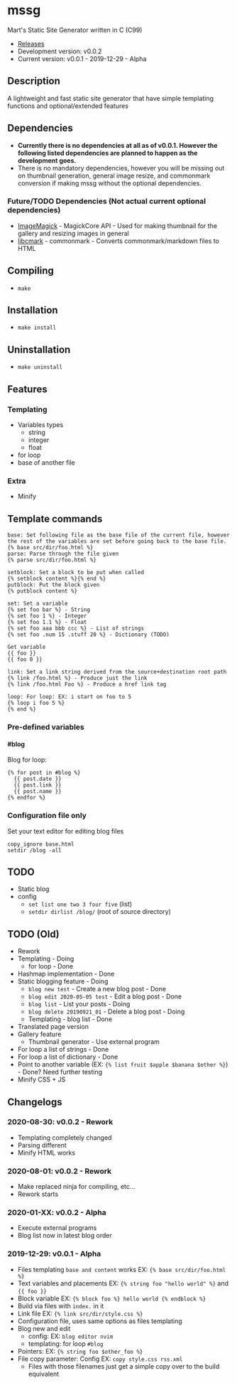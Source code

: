 # mssg
Mart's Static Site Generator written in C (C99)

* [Releases](https://github.com/marttcw/mssg/releases)
* Development version: v0.0.2
* Current version: v0.0.1 - 2019-12-29 - Alpha

## Description
A lightweight and fast static site generator that have simple templating functions and optional/extended features

## Dependencies
* **Currently there is no dependencies at all as of v0.0.1. However the following listed dependencies are planned to happen as the development goes.**
* There is no mandatory dependencies, however you will be missing out on thumbnail generation, general image resize, and commonmark conversion if making mssg without the optional dependencies.
### Future/TODO Dependencies (Not actual current optional dependencies)
* [ImageMagick](https://imagemagick.org/api/resize.php#ThumbnailImage) - MagickCore API - Used for making thumbnail for the gallery and resizing images in general
* [libcmark](https://github.com/commonmark/cmark) - commonmark - Converts commonmark/markdown files to HTML

## Compiling
* `make`

## Installation
* `make install`

## Uninstallation
* `make uninstall`

## Features
### Templating
* Variables types
  * string
  * integer
  * float
* for loop
* base of another file
### Extra
* Minify

## Template commands
```
base: Set following file as the base file of the current file, however the rest of the variables are set before going back to the base file.
{% base src/dir/foo.html %}
parse: Parse through the file given
{% parse src/dir/foo.html %}

setblock: Set a block to be put when called
{% setblock content %}{% end %}
putblock: Put the block given
{% putblock content %}

set: Set a variable
{% set foo bar %} - String
{% set foo 1 %} - Integer
{% set foo 1.1 %} - Float
{% set foo aaa bbb ccc %} - List of strings
{% set foo .num 15 .stuff 20 %} - Dictionary (TODO)

Get variable
{{ foo }}
{{ foo 0 }}

link: Set a link string derived from the source+destination root path
{% link /foo.html %} - Produce just the link
{% link /foo.html Foo %} - Produce a href link tag

loop: For loop: EX: i start on foo to 5
{% loop i foo 5 %}
{% end %}
```

### Pre-defined variables
#### #blog
Blog for loop:

```
{% for post in #blog %}
  {{ post.date }}
  {{ post.link }}
  {{ post.name }}
{% endfor %}
```

### Configuration file only
Set your text editor for editing blog files
```
copy_ignore base.html
setdir /blog -all
```

## TODO
* Static blog
* config
  * `set list one two 3 four five` (list)
  * `setdir dirlist /blog/` (root of source directory)

## TODO (Old)
* Rework
* Templating - Doing
  * for loop - Done
* Hashmap implementation - Done
* Static blogging feature - Doing
  * `blog new test` - Create a new blog post - Done
  * `blog edit 2020-05-05 test` - Edit a blog post - Done
  * `blog list` - List your posts - Doing
  * `blog delete 20190921_01` - Delete a blog post - Doing
  * Templating - blog list - Done
* Translated page version
* Gallery feature
  * Thumbnail generator - Use external program
* For loop a list of strings - Done
* For loop a list of dictionary - Done
* Point to another variable (EX: `{% list fruit $apple $banana $other %}`) - Done? Need further testing
* Minify CSS + JS

## Changelogs
### 2020-08-30: v0.0.2 - Rework
* Templating completely changed
* Parsing different
* Minify HTML works
### 2020-08-01: v0.0.2 - Rework
* Make replaced ninja for compiling, etc...
* Rework starts
### 2020-01-XX: v0.0.2 - Alpha
* Execute external programs
* Blog list now in latest blog order
### 2019-12-29: v0.0.1 - Alpha
* Files templating `base and content` works EX: `{% base src/dir/foo.html %}`
* Text variables and placements EX: `{% string foo "hello world" %}` and `{{ foo }}`
* Block variable EX: `{% block foo %} hello world {% endblock %}`
* Build via files with `index.` in it
* Link file EX: `{% link src/dir/style.css %}`
* Configuration file, uses same options as files templating
* Blog new and edit
  * config: EX: `blog editor nvim`
  * templating: for loop `#blog`
* Pointers: EX: `{% string foo $other_foo %}`
* File copy parameter: Config EX: `copy style.css rss.xml`
  * Files with those filenames just get a simple copy over to the build equivalent

